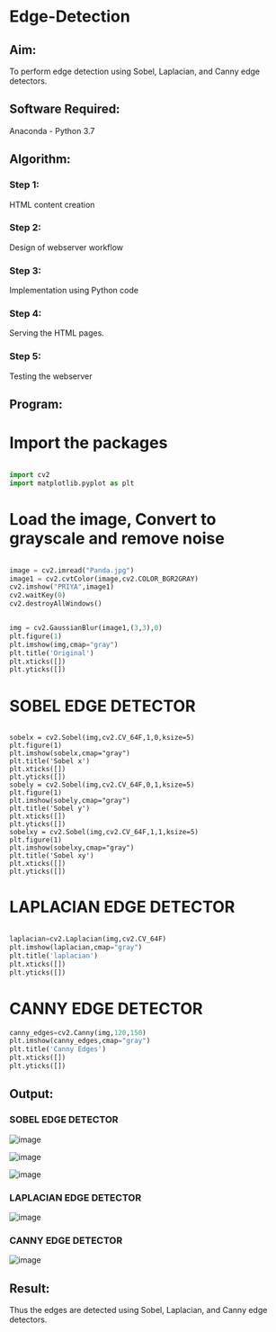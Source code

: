 # Edge-Detection
## Aim:
To perform edge detection using Sobel, Laplacian, and Canny edge detectors.

## Software Required:
Anaconda - Python 3.7

## Algorithm:

### Step 1:
HTML content creation

### Step 2:
Design of webserver workflow

### Step 3:
Implementation using Python code

### Step 4:
Serving the HTML pages.

### Step 5:
Testing the webserver

 
## Program:


# Import the packages
```python 3

import cv2
import matplotlib.pyplot as plt

```
# Load the image, Convert to grayscale and remove noise

```python 3

image = cv2.imread("Panda.jpg")
image1 = cv2.cvtColor(image,cv2.COLOR_BGR2GRAY)
cv2.imshow("PRIYA",image1)
cv2.waitKey(0)
cv2.destroyAllWindows()


img = cv2.GaussianBlur(image1,(3,3),0)
plt.figure(1)
plt.imshow(img,cmap="gray")
plt.title('Original')
plt.xticks([])
plt.yticks([])

```


# SOBEL EDGE DETECTOR
```python3

sobelx = cv2.Sobel(img,cv2.CV_64F,1,0,ksize=5)
plt.figure(1)
plt.imshow(sobelx,cmap="gray")
plt.title('Sobel x')
plt.xticks([])
plt.yticks([])
sobely = cv2.Sobel(img,cv2.CV_64F,0,1,ksize=5)
plt.figure(1)
plt.imshow(sobely,cmap="gray")
plt.title('Sobel y')
plt.xticks([])
plt.yticks([])
sobelxy = cv2.Sobel(img,cv2.CV_64F,1,1,ksize=5)
plt.figure(1)
plt.imshow(sobelxy,cmap="gray")
plt.title('Sobel xy')
plt.xticks([])
plt.yticks([])

```
# LAPLACIAN EDGE DETECTOR

```python 3

laplacian=cv2.Laplacian(img,cv2.CV_64F)
plt.imshow(laplacian,cmap="gray")
plt.title('laplacian')
plt.xticks([])
plt.yticks([])

```


# CANNY EDGE DETECTOR

```python 3
canny_edges=cv2.Canny(img,120,150)
plt.imshow(canny_edges,cmap="gray")
plt.title('Canny Edges')
plt.xticks([])
plt.yticks([])

```
## Output:
### SOBEL EDGE DETECTOR
![image](https://user-images.githubusercontent.com/81132849/168251225-bdedffad-109d-4217-b51b-b653865e5be5.png)

![image](https://user-images.githubusercontent.com/81132849/168251316-a402fa87-5a59-46d6-a0ef-c2735b496f7e.png)

![image](https://user-images.githubusercontent.com/81132849/168251364-e0770361-f450-407e-b7de-8d2369edc866.png)



### LAPLACIAN EDGE DETECTOR

![image](https://user-images.githubusercontent.com/81132849/168251437-4ddaf283-86ac-4093-968e-f12904a7bb9f.png)



### CANNY EDGE DETECTOR

![image](https://user-images.githubusercontent.com/81132849/168251510-84ebec03-a51c-405d-9db3-efd8ec8f6b9f.png)

## Result:
Thus the edges are detected using Sobel, Laplacian, and Canny edge detectors.
